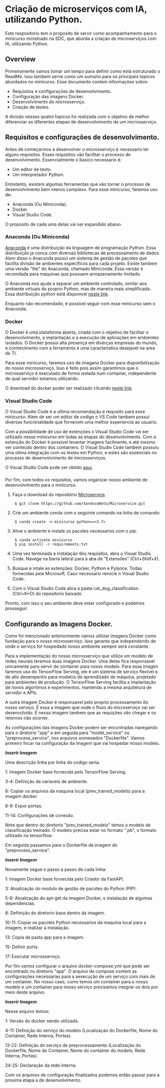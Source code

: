 # Criação de microserviços com IA, utilizando Python.

Este respositorio tem o proposito de servir como acompanhamento para o minicurso ministrado na SDC, que aborda a criação de microserviços com IA, utilizando Python.

## Overview

Primeiramente vamos tomar um tempo para definir como está estruturado o ReadMe. Isso tambem serve como um sumario para os principais topicos abordados no minicurso. Esse documento contem informações sobre:

- Requisitos e configurações de desenvolvimento.
- Configuração das imagens Docker.
- Desenvolvimento do microsserviço.
- Criação de testes.

A divisão nesses quatro topicos foi realizada com o objetivo de melhor diferenciar as diferentes etapas de desenvolvimento de um microsserviço.

## Requisitos e configurações de desenvolvimento.

Antes de começarmos a desenvolver o microsserviço é necessario ter alguns requisitos. Esses requisitos vão facilitar o processo de desenvolvimento. Essencialmente o basico necessario é:

- Um editor de texto.
- Um interpretador Python.

Entretanto, existem algumas ferramentas que vão tornar o processo de desenvolvimento bem menos complexo. Para esse minicurso, faremos uso de:

- Anaconda (Ou Miniconda).
- Docker.
- Visual Studio Code.

O proposito de cada uma delas vai ser expandido abaixo.

### Anaconda (Ou Miniconda)

[Anaconda](https://www.anaconda.com/) é uma distribuição da linguagem de programação Python. Essa distribuição ja conca com diversas bibliotecas de processamento de dados. Alem disso o Anaconda possui um sistema de gestão de pacotes que facilita divisão de ambientes especificos para cada projeto. Existe tambem uma versão "lite" do Anaconda, chamado Miniconda. Essa versão é recomdada para maquinas que possuem armazenamento limitado.

O Anaconda nos ajuda a separar um ambiente controlado, similar aos ambiente virtuais do proprio Python, mas de maneira mais simplificada. Essa distribuição python está disponivel [neste link](https://www.anaconda.com/products/individual).

Enquanto não recomendado, é possivel seguir com esse minicurso sem o Anaconda.

### Docker

O Docker é uma plataforma aberta, criada com o objetivo de facilitar o desenvolvimento, a implantação e a execução de aplicações em ambientes isolados. O Docker possui alta presença em diverças empresas do mundo, e conhecimento com a ferramenta é uma caracteristica desejavel na area de TI.

Para esse minicurso, faremos uso de imagens Docker para disponibilização do nosso microsserviço. Isso é feito pois assim garantimos que o microsserviço é executado de forma isolada num container, independente de qual servidor estamos utilizando.

O download do docker poder ser realizado clicando [neste link](https://www.docker.com/products/docker-desktop).

### Visual Studio Code

O Visual Studio Code é a ultima recomendação e requisito para esse minicurso. Alem de ser um editor de codigo o VS Code tambem possui diversas funcionalidade que fornecem uma melhor experiencia ao usuario.

Com a possibilidade de uso de extenções o Visual Studio Code vai ser utilizado nesse minicurso em todas as etapas do desenvolvimento. Com a extenção do Docker é possivel levantar imagens facilmente, e até mesmo ver conteudo dentro dos containers. O Visual Studio Code tambem possuiu uma otima integração com os testes em Python, e estes são essenciais no processo de desenvolvimento de microsserviços.

O Visual Studio Code pode ser obtido [aqui](https://code.visualstudio.com/).

###

Por fim, com todos os requisitos, vamos organizar nosso ambiente de desenvolvimento para o minicurso.



1. Faça o download do repositório [Microservice](https://github.com/SandovaNeto/Microservice).

        $ git clone https://github.com/SandovaNeto/Microservice.git

2. Crie um ambiente conda com o seguinte comando na linha de comando:
        
        $ conda create -n minicurso python==<3.7>

3. Ative o ambiente e instale os pacotes necessarios com o pip.

        $ conda activate minicurso
        $ pip install -r requirements.txt

4. Uma vez terminada a instalação dos requisitos, abra o Visual Studio Code. Navege na barra lateral para a aba de "Extensões" (Ctrl+Shitf+X).

5. Busque e intale as extenções: Docker, Python e Pylance. Todas fornecidas pela Microsoft. Caso necessario reinicie o Visual Studio Code.

6. Com o Visual Studio Code abra a pasta cat_dog_classification (Ctrl+K+O) do repositorio baixado.

Pronto, com isso o seu ambiente deve estar configurado e podemos prosseguir.

## Configurando as Imagens Docker.

Como foi mencionado anteriormente vamos utilizar imagens Docker como fundação para o nosso microsserviço. Isso garante que independendo de onde o serviço for hospedado nosso ambiente sempre será constante.

Para a implementação do nosso microsserviço que utiliza um modelo de redes neurais teremos duas imagens Docker. Uma delas fica responsavel unicamente para servir de container para nosso modelo. Para essa imagen faremos uso do TensorFlow Serving, ele é um sistema de serviço flexível e de alto desempenho para modelos de aprendizado de máquina, projetado para ambientes de produção. O TensorFlow Serving facilita a implantação de novos algoritmos e experimentos, mantendo a mesma arquitetura de servidor e APIs.

A outra imagem Docker é responsavel pelo proprio processamento do nosso serviço. É essa a imagem que onde o fluxo do microserviço vai ser desenvolvido. É nessa imagem tambem que as requições vão chegar e os retornos irão ocorrer.

As configurações das imagens Docker podem ser encontradas navegando para o diretorio "app" e em seguida para "model_service" ou "preprocess_service", nos arquivos nomeeados "Dockerfile". Vamos primeiro focar na configuração da imagem que vai hospedar nosso modelo.

***Inserir Imagem***

Uma descrição linha por linha do codigo seria:

1: Imagem Docker base fornecida pelo TensorFlow Serving.

3-4: Definição de variaveis de ambiente.

6: Copiar os arquivos da maquina local (prev_trained_models) para a imagem docker.

8-9: Expor portas.

11-14: Configurações de conexão.

Note que dentro do diretorio "prev_trained_models" temos o modelo de classificação treinado. O modelo precisa estar no formato ".pb", o formato utilizado no tensorflow.

Em seguida passamos para o Dockerfile da imagem do "preprocess_service".

***Inserir Imagem***

Novamente segue o passo a passo de cada linha:

1: Imagem Docker base fornecida pelo Criador da FastAPI.

3: Atualização do modulo de gestão de pacotes do Python (PIP).

5-6: Atualização do apt-get da imagem Docker, e instalação de algumas dependencias.

8: Definição do diretorio base dentro da imagem.

10-11: Copiar os pacotes Python necessarios da maquina local para a imagem, e realizar a instalação.

13: Copia da pasta app para a imagem.

15: Definir porta.

17: Executar microsserviço.


Por fim vamos configurar o arquivo docker-compose.yml que pode ser encontrado no diretorio "app". O arquivo de compose contem as configurações necessarias para a aexecução de um serviço com mais de um container. No nosso caso, como temos um container para o nosso modelo e um container para nosso serviço precisamos integrar os dois por meio deste arquivo.

***Inserir Imagem***

Nesse arquivo temos:

1: Versão do docker sendo utilizada.

4-11: Definição do serviço do modelo (Localização do Dockerfile, Nome do Container, Rede Interna, Portas).

13-22: Definição do serviço de preprocessamento (Localização do Dockerfile, Nome do Container, Nome do container do modelo, Rede Interna, Portas).

24-25: Declaração da rede interna.

Com os arquivos de configuração finalizados podemos então passar para a proxima etapa a de desenvolvimento.
